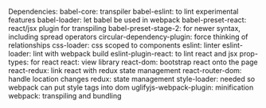 Dependencies:
babel-core: transpiler
babel-eslint: to lint experimental features
babel-loader: let babel be used in webpack
babel-preset-react: react/jsx plugin for transpiling
babel-preset-stage-2: for newer syntax, including spread operators
circular-dependency-plugin: force thinking of relationships
css-loader: css scoped to components
eslint: linter
eslint-loader: lint with webpack build
eslint-plugin-react: to lint react and jsx
prop-types: for react
react: view library
react-dom: bootstrap react onto the page
react-redux: link react with redux state management
react-router-dom: handle location changes
redux: state management
style-loader: needed so webpack can put style tags into dom
uglifyjs-webpack-plugin: minification
webpack: transpiling and bundling
